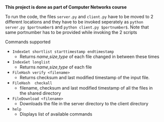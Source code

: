 **This project is done as part of Computer Networks course**

To run the code, the files `server.py` and `client.py` have to be moved to 2 different locations and they have to be invoked seperately as `python server.py $portnumber$` and `python client.py $portnumber$`. Note that same portnumber has to be provided while invoking the 2 scripts

Commands supported
- `IndexGet shortlist starttimestamp endtimestamp`
   - Returns _name_,_size_,_type_ of each file changed in between these times
- `IndexGet longlist`
   - Returns _name_,_size_,_type_ of each file 
- `FileHash verify <filename>`
   - Returns ​checksum and last​ modified timestamp of the input file.
- `FileHash  checkall`
   - filename,   checksum   and   last​ modified   timestamp   of   all  the files in the shared directory
- `FileDownload <filename>`
   - Downloads the file in the server directory to the client directory
- `help`
   - Displays list of available commands

